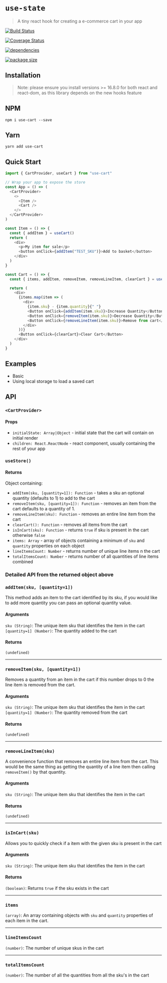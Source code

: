 # `use-state`

> A tiny react hook for creating a e-commerce cart in your app

<a href="https://travis-ci.org/samjbmason/use-cart"><img alt="Build Status" src="https://img.shields.io/travis/samjbmason/use-cart.svg?style=flat-square"/></a>

<a href="https://coveralls.io/github/samjbmason/use-cart?branch=master"><img alt="Coverage Status" src="https://img.shields.io/coveralls/github/samjbmason/use-cart.svg?style=flat-square"/></a>

<a href="https://github.com/samjbmason/use-cart"><img alt="dependencies" src="https://img.shields.io/david/samjbmason/use-cart.svg?style=flat-square"/></a>

<a href="https://bundlephobia.com/result?p=use-cart"><img alt="package size" src="https://img.shields.io/bundlephobia/min/use-cart.svg?style=flat-square"/></a>

## Installation

> Note: please ensure you install versions >= 16.8.0 for both react and react-dom, as this library depends on the new hooks feature

## NPM

```
npm i use-cart --save
```

## Yarn

```
yarn add use-cart
```

## Quick Start

```js
import { CartProvider, useCart } from "use-cart"

// Wrap your app to expose the store
const App = () => (
  <CartProvider>
    <>
      <Item />
      <Cart />
    </>
  </CartProvider>
)

const Item = () => {
  const { addItem } = useCart()
  return (
    <div>
      <p>My item for sale</p>
      <button onClick={addItem("TEST_SKU")}>Add to basket</button>
    </div>
  )
}

const Cart = () => {
  const { items, addItem, removeItem, removeLineItem, clearCart } = useCart()

  return (
    <div>
      {items.map(item => (
        <div>
          {item.sku} - {item.quantity}{" "}
          <Button onClick={addItem(item.sku)}>Increase Quantity</Button>
          <Button onClick={removeItem(item.sku)}>Decrease Quantity</Button>
          <Button onClick={removeLineItem(item.sku)}>Remove from cart</Button>
        </div>
      ))}
      <Button onClick={clearCart}>Clear Cart</Button>
    </div>
  )
}
```

## Examples

- Basic
- Using local storage to load a saved cart

## API

### `<CartProvider>`

#### Props

- `initialState: Array|Object` - initial state that the cart will contain on initial render
- `children: React.ReactNode` - react component, usually containing the rest of your app

### `useStore()`

#### Returns

Object containing:

- `addItem(sku, [quantity=1]): Function` - takes a sku an optional quantity (defaults to 1) to add to the cart
- `removeItem(sku, [quantity=1]): Function` - removes an item from the cart defaults to a quantity of 1.
- `removeLineItem(sku): Function` - removes an entire line item from the cart
- `clearCart(): Function` - removes all items from the cart
- `isInCart(sku): Function` - returns `true` if sku is present in the cart otherwise `false`
- `items: Array` - array of objects containing a minimum of `sku` and `quantity` properties on each object
- `lineItemsCount: Number` - returns number of unique line items n the cart
- `totalItemsCount: Number` - returns number of all quantities of line items combined

### Detailed API from the returned object above

### `addItem(sku, [quantity=1])`

This method adds an item to the cart identified by its sku, if you would like to add more quantity you can pass an optional quantity value.

#### Arguments

`sku (String)`: The unique item sku that identifies the item in the cart
`[quantity=1] (Number)`: The quantity added to the cart

#### Returns

`(undefined)`

---

### `removeItem(sku, [quantity=1])`

Removes a quantity from an item in the cart if this number drops to 0 the line item is removed from the cart.

#### Arguments

`sku (String)`: The unique item sku that identifies the item in the cart
`[quantity=1] (Number)`: The quantity removed from the cart

#### Returns

`(undefined)`

---

### `removeLineItem(sku)`

A convenience function that removes an entire line item from the cart. This would be the same thing as getting the quantity of a line item then calling `removeItem()` by that quantity.

#### Arguments

`sku (String)`: The unique item sku that identifies the item in the cart

#### Returns

`(undefined)`

---

### `isInCart(sku)`

Allows you to quickly check if a item with the given sku is present in the cart

#### Arguments

`sku (String)`: The unique item sku that identifies the item in the cart

#### Returns

`(boolean)`: Returns `true` if the sku exists in the cart

---

### `items`

`(array)`: An array containing objects with `sku` and `quantity` properties of each item in the cart.

---

### `lineItemsCount`

`(number)`: The number of unique skus in the cart

---

### `totalItemsCount`

`(number)`: The number of all the quantities from all the sku's in the cart
